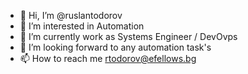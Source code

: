 - 👋 Hi, I’m @ruslantodorov
- 👀 I’m interested in Automation
- 🌱 I’m currently work as Systems Engineer / DevOvps
- 💞️ I’m looking forward to any automation task's
- 📫 How to reach me rtodorov@efellows.bg 

<!---
ruslantodorov/ruslantodorov is a ✨ special ✨ repository because its `README.md` (this file) appears on your GitHub profile.
You can click the Preview link to take a look at your changes.
--->
